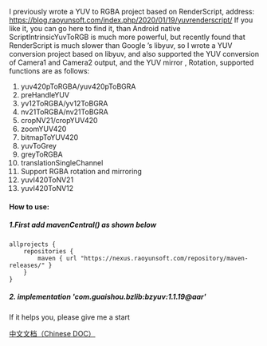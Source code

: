 I previously wrote a YUV to RGBA project based on RenderScript, address: https://blog.raoyunsoft.com/index.php/2020/01/19/yuvrenderscript/ If you like it, you can go here to find it, than Android native ScriptIntrinsicYuvToRGB is much more powerful, but recently found that RenderScript is much slower than Google ’s libyuv, so I wrote a YUV conversion project based on libyuv, and also supported the YUV conversion of Camera1 and Camera2 output, and the YUV mirror , Rotation, supported functions are as follows:

1. yuv420pToRGBA/yuv420pToBGRA
2. preHandleYUV
3. yv12ToRGBA/yv12ToBGRA
4. nv21ToRGBA/nv21ToBGRA
5. cropNV21/cropYUV420
6. zoomYUV420
7. bitmapToYUV420
8. yuvToGrey
9. greyToRGBA
10. translationSingleChannel
11. Support RGBA rotation and mirroring
12. yuvI420ToNV21
13. yuvI420ToNV12



#### How to use:

##### 1.First add mavenCentral() as shown below

```
allprojects {
    repositories {
        maven { url "https://nexus.raoyunsoft.com/repository/maven-releases/" }
    }
}
```

##### 2. implementation 'com.guaishou.bzlib:bzyuv:1.1.19@aar'



If it helps you, please give me a start



[中文文档（Chinese DOC）](https://github.com/bookzhan/bzyuvlib/blob/master/README_cn.md)

